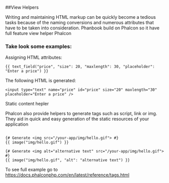 ##View Helpers

Writing and maintaining HTML markup can be quickly become a tedious tasks because of the naming conversions and numerous attributes that have to be taken into consideration. Phanbook build on Phalcon so it have full feature view helper Phalcon

### Take look some examples:

Assigning HTML attributes:

```
{{ text_field("price", "size": 20, "maxlength": 30, "placeholder": "Enter a price") }}

```

The following HTML is generated:

```
<input type="text" name="price" id="price" size="20" maxlength="30" placeholder="Enter a price" />

```

Static content hepler

Phalcon also provide helpers to generate tags such as script, link or img. They aid in quick and easy generation of the static resources of your application


```

{# Generate <img src="/your-app/img/hello.gif"> #}
{{ image("img/hello.gif") }}

{# Generate <img alt="alternative text" src="/your-app/img/hello.gif"> #}
{{ image("img/hello.gif", "alt": "alternative text") }}

```

To see full example go to https://docs.phalconphp.com/en/latest/reference/tags.html